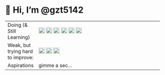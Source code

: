 # 👋 Hi, I’m @gzt5142


<table>
  <tr>
    <td>Doing (& Still Learning)</td>
    <td width=600px>
      <div>
      <a href="https://www.qgis.org/"><img height='20' src='https://www.qgis.org/en/_static/logo.png'></a>
      <img height='20' src="https://pro.arcgis.com/en/pro-app/img/enable-pro.png">
      <a href="https://www.python.org/"><img height='20' src='https://docs.python.org/3/_static/py.svg'/></a>
      <a href="https://jupyter.org/"><img height = '20' src='https://jupyter.org/assets/logos/logomark-orangebody-greyplanets.svg'></a>
      <img height='20' src="https://github.githubassets.com/images/modules/logos_page/GitHub-Mark.png">
      <img height='20' src='https://about.gitlab.com/images/press/press-kit-icon.svg'>
      </div>
    </td>
  </tr>
  <tr>
    <td>Weak, but trying hard to improve:</td>
    <td>
      <div>
        <a href="https://www.w3.org/"><img height='20' src='https://www.w3.org/html/logo/downloads/HTML5_Badge.svg'></a>
        <a href="https://www.w3.org/Style/CSS/"><img height='20' src="https://upload.wikimedia.org/wikipedia/commons/6/62/CSS3_logo.svg"></a>
        <a href='https://blender.org/'><img height='20' src='https://download.blender.org/branding/square/blender_icon_256x256.png'></a>
      </div>
    </td>
  </tr>
  <tr>
    <td>Aspirations</td>
    <td>
      gimme a sec... 
    </td>
  </tr>
      
</table>
